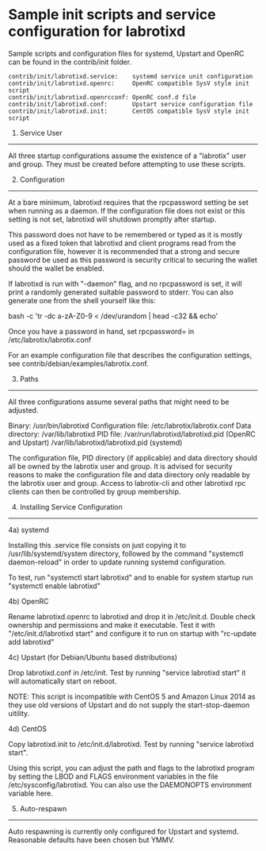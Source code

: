 Sample init scripts and service configuration for labrotixd
==========================================================

Sample scripts and configuration files for systemd, Upstart and OpenRC
can be found in the contrib/init folder.

    contrib/init/labrotixd.service:    systemd service unit configuration
    contrib/init/labrotixd.openrc:     OpenRC compatible SysV style init script
    contrib/init/labrotixd.openrcconf: OpenRC conf.d file
    contrib/init/labrotixd.conf:       Upstart service configuration file
    contrib/init/labrotixd.init:       CentOS compatible SysV style init script

1. Service User
---------------------------------

All three startup configurations assume the existence of a "labrotix" user
and group.  They must be created before attempting to use these scripts.

2. Configuration
---------------------------------

At a bare minimum, labrotixd requires that the rpcpassword setting be set
when running as a daemon.  If the configuration file does not exist or this
setting is not set, labrotixd will shutdown promptly after startup.

This password does not have to be remembered or typed as it is mostly used
as a fixed token that labrotixd and client programs read from the configuration
file, however it is recommended that a strong and secure password be used
as this password is security critical to securing the wallet should the
wallet be enabled.

If labrotixd is run with "-daemon" flag, and no rpcpassword is set, it will
print a randomly generated suitable password to stderr.  You can also
generate one from the shell yourself like this:

bash -c 'tr -dc a-zA-Z0-9 < /dev/urandom | head -c32 && echo'

Once you have a password in hand, set rpcpassword= in /etc/labrotix/labrotix.conf

For an example configuration file that describes the configuration settings,
see contrib/debian/examples/labrotix.conf.

3. Paths
---------------------------------

All three configurations assume several paths that might need to be adjusted.

Binary:              /usr/bin/labrotixd
Configuration file:  /etc/labrotix/labrotix.conf
Data directory:      /var/lib/labrotixd
PID file:            /var/run/labrotixd/labrotixd.pid (OpenRC and Upstart)
                     /var/lib/labrotixd/labrotixd.pid (systemd)

The configuration file, PID directory (if applicable) and data directory
should all be owned by the labrotix user and group.  It is advised for security
reasons to make the configuration file and data directory only readable by the
labrotix user and group.  Access to labrotix-cli and other labrotixd rpc clients
can then be controlled by group membership.

4. Installing Service Configuration
-----------------------------------

4a) systemd

Installing this .service file consists on just copying it to
/usr/lib/systemd/system directory, followed by the command
"systemctl daemon-reload" in order to update running systemd configuration.

To test, run "systemctl start labrotixd" and to enable for system startup run
"systemctl enable labrotixd"

4b) OpenRC

Rename labrotixd.openrc to labrotixd and drop it in /etc/init.d.  Double
check ownership and permissions and make it executable.  Test it with
"/etc/init.d/labrotixd start" and configure it to run on startup with
"rc-update add labrotixd"

4c) Upstart (for Debian/Ubuntu based distributions)

Drop labrotixd.conf in /etc/init.  Test by running "service labrotixd start"
it will automatically start on reboot.

NOTE: This script is incompatible with CentOS 5 and Amazon Linux 2014 as they
use old versions of Upstart and do not supply the start-stop-daemon uitility.

4d) CentOS

Copy labrotixd.init to /etc/init.d/labrotixd. Test by running "service labrotixd start".

Using this script, you can adjust the path and flags to the labrotixd program by
setting the LBOD and FLAGS environment variables in the file
/etc/sysconfig/labrotixd. You can also use the DAEMONOPTS environment variable here.

5. Auto-respawn
-----------------------------------

Auto respawning is currently only configured for Upstart and systemd.
Reasonable defaults have been chosen but YMMV.
